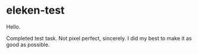 # eleken-test

Hello.

Completed test task.
Not pixel perfect, sincerely.
I did my best to make it as good as possible.
